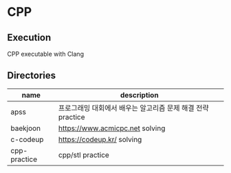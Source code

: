 # CPP

## Execution
CPP executable with Clang

## Directories
| name | description |
| --- | --- |
| apss | 프로그래밍 대회에서 배우는 알고리즘 문제 해결 전략 practice |
| baekjoon | https://www.acmicpc.net solving |
| c-codeup | https://codeup.kr/ solving |
| cpp-practice | cpp/stl practice |